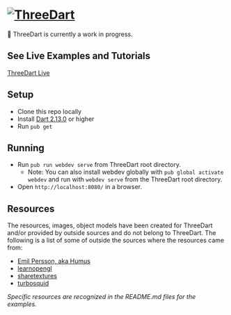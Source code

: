 # [![ThreeDart](resources/ThreeDart.png)](https://github.com/Grant-Nelson/ThreeDart)

:seedling: ThreeDart is currently a work in progress.

## See Live Examples and Tutorials

[ThreeDart Live](http://grant-nelson.github.io/ThreeDart/build/)

## Setup

- Clone this repo locally
- Install [Dart 2.13.0](https://webdev.dartlang.org/) or higher
- Run `pub get`

## Running

- Run `pub run webdev serve` from ThreeDart root directory.
  - Note: You can also install webdev globally with `pub global activate webdev`
    and run with `webdev serve` from the ThreeDart root directory.
- Open `http://localhost:8080/` in a browser.

## Resources

The resources, images, object models have been created for ThreeDart and/or
provided by outside sources and do not belong to ThreeDart.
The following is a list of some of outside the sources where the resources
came from:

- [Emil Persson, aka Humus](http://www.humus.name)
- [learnopengl](https://learnopengl.com)
- [sharetextures](www.sharetextures.com)
- [turbosquid](https://www.turbosquid.com)

*Specific resources are recognized in the README.md files for the examples.*
